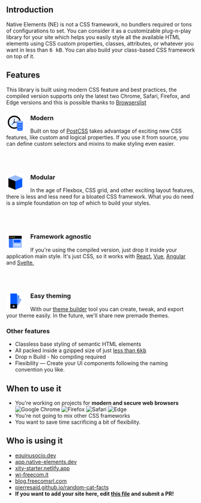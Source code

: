 ## Introduction

Native Elements (NE) is not a CSS framework, no bundlers required or tons of configurations to set. You can consider it as a customizable plug-n-play library for your site which helps you easily style all the available HTML elements using CSS custom properties, classes, attributes, or whatever you want in less than <kbd>6 kB</kbd>. You can also build your class-based CSS framework on top of it.

## Features

This library is built using modern CSS feature and best practices, the compiled version supports only the latest two Chrome, Safari, Firefox, and Edge versions and this is possible thanks to <a href="https://github.com/browserslist/browserslist" target="_blank" rel="noopener noreferrer">Browserslist</a>


### Modern <img src="/images/icons/modern.svg" style="margin-right: 16px;" width="48px" align="left" />

Built on top of <a href="https://postcss.org/" target="_blank" rel="noopener noreferrer">PostCSS</a> takes advantage of exciting new CSS features, like custom and logical properties. If you use it from source, you can define custom selectors and mixins to make styling even easier.

<br >
<br >

### Modular <img src="/images/icons/modular.svg" style="margin-right: 16px;" width="48px" align="left" />

<p>In the age of Flexbox, CSS grid, and other exciting layout features, there is less and less need for a bloated CSS framework. What you do need is a simple foundation on top of which to build your styles.</p>

<br >
<br >

### Framework agnostic <img src="/images/icons/framework.svg" style="margin-right: 16px;" width="48px" align="left" />

<p>
    If you're using the compiled version, just drop it inside your application main style. It's just CSS, so it works with <a href="https://reactjs.org"
        rel="noopener noreferrer"
        target="_blank">React</a>, <a href="https://vuejs.org/"
        rel="noopener noreferrer"
        target="_blank">Vue</a>, <a href="https://angular.io/"
        rel="noopener noreferrer"
        target="_blank">Angular</a> and <a href="https://svelte.dev/"
        rel="noopener noreferrer"
        target="_blank">Svelte.</a></p>

<br >
<br >

### Easy theming <img src="/images/icons/theming.svg" style="margin-right: 16px;" width="48px" align="left" />


<p>With our <a href="https://app.native-elements.dev" rel="noopener" target="_blank">theme builder</a> tool you can create, tweak, and export your theme easily. In the future, we'll share new premade themes.</p>

### Other features

- Classless base styling of semantic HTML elements
- All packed inside a gzipped size of just <a href="https://bundlephobia.com/result?p=@native-elements/core" target="_blank" rel="noopener noreferrer">less than <kbd>6kb</kbd></a>
- Drop n Build - No compiling required
- Flexibility — Create your UI components following the naming convention you like.

## When to use it

- You're working on projects for **modern and secure web browsers** <img width="16px" alt="Google Chrome" src="https://goo.gl/U987PH"/> <img width="16px" alt="Firefox" src="https://bit.ly/35SKj4D"/> <img width="16px" alt="Safari" src="https://goo.gl/S1vPDZ"/> <img width="16px" alt="Edge" src="https://bit.ly/2MnqnyS"/>
- You're not going to mix other CSS frameworks
- You want to save time sacrificing a bit of flexibility.


## Who is using it

- <a href="https://equinusocio.dev/" rel="noopener" target="_blank">equinusocio.dev</a>
- <a href="https://app.native-elements.dev/" rel="noopener" target="_blank">app.native-elements.dev</a>
- <a href="https://xity-starter.netlify.app/" rel="noopener" target="_blank">xity-starter.netlify.app</a>
- <a href="https://wi-freecom.it/" rel="noopener" target="_blank">wi-freecom.it</a>
- <a href="https://blog.freecomsrl.com/" rel="noopener" target="_blank">blog.freecomsrl.com</a>
- <a href="https://pierresaid.github.io/random-cat-facts/" rel="noopener" target="_blank">pierresaid.github.io/random-cat-facts</a>
- <b>If you want to add your site here, edit <a href="https://github.com/n-elements/website/blob/master/src/docs/getting-started/Introduction.mdx" target="_blank" rel="noopener" >this file</a> and submit a PR!</b>

